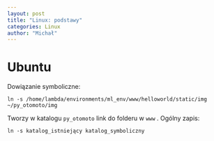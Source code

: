 ```yaml
---
layout: post
title: "Linux: podstawy"
categories: Linux
author: "Michał"
---
```




# Ubuntu

Dowiązanie symboliczne:

```
ln -s /home/lambda/environments/ml_env/www/helloworld/static/img ~/py_otomoto/img
```

Tworzy w katalogu `py_otomoto` link do folderu w `www` . Ogólny zapis:

```
ln -s katalog_istniejący katalog_symboliczny
```

